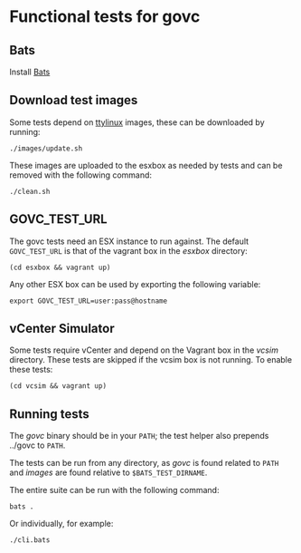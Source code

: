 # Functional tests for govc

## Bats

Install [Bats](https://github.com/sstephenson/bats/)

## Download test images

Some tests depend on [ttylinux](http://ttylinux.net) images, these can be downloaded by running:

```
./images/update.sh
```

These images are uploaded to the esxbox as needed by tests and can be
removed with the following command:

```
./clean.sh
```

## GOVC_TEST_URL

The govc tests need an ESX instance to run against.  The default
`GOVC_TEST_URL` is that of the vagrant box in the *esxbox* directory:

```
(cd esxbox && vagrant up)
```

Any other ESX box can be used by exporting the following variable:

```
export GOVC_TEST_URL=user:pass@hostname
```

## vCenter Simulator

Some tests require vCenter and depend on the Vagrant box in the
*vcsim* directory.  These tests are skipped if the vcsim box is not
running.  To enable these tests:

```
(cd vcsim && vagrant up)
```

## Running tests

The *govc* binary should be in your `PATH`; the test helper also prepends ../govc to `PATH`.

The tests can be run from any directory, as *govc* is found related to
`PATH` and *images* are found relative to `$BATS_TEST_DIRNAME`.

The entire suite can be run with the following command:

```
bats .
```

Or individually, for example:

```
./cli.bats
```
